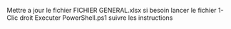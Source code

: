 Mettre a jour le fichier FICHIER GENERAL.xlsx si besoin
lancer le fichier 1-Clic droit Executer PowerShell.ps1
suivre les instructions


